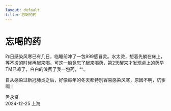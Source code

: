 ```yaml
---
layout: default
title: 忘喝的药
---
```


<link rel="stylesheet" href="../../Media/style/main.css">

# 忘喝的药

昨日感染风寒已有几日，临睡前冲了一包999感冒灵。水太烫，想着先躺在床上，等不烫的时候再起来喝。可这一躺竟忘了起来喝药，第2天醒来才发现桌上的药早TM已凉了，白白的浪费了我一包药，艹。

自从感染过新冠肺炎之后，好像每年的冬天都特别容易感染风寒，原因不明，坑爹啊！

<div class="datenote">
<span>尹永贤</span><br>
<span>2024-12-25</span>
<span>上海</span><br>
<div>
